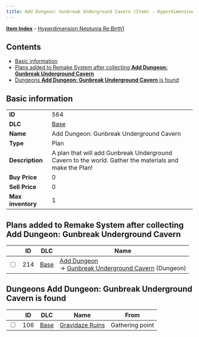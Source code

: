 ```yaml
---
title: Add Dungeon: Gunbreak Underground Cavern (Item) - Hyperdimension Neptunia Re;Birth1
---
```


[**Item Index**](/neptunia/rb1/item/index.html) - [Hyperdimension Neptunia Re;Birth1](/neptunia/rb1)

## Contents

- [Basic information](#basic-information)
- [Plans added to Remake System after collecting **Add Dungeon: Gunbreak Underground Cavern**](#plans-added-to-remake-system-after-collecting-add-dungeon-gunbreak-underground-cavern)
- [Dungeons **Add Dungeon: Gunbreak Underground Cavern** is found](#dungeons-add-dungeon-gunbreak-underground-cavern-is-found)
## Basic information

|   |   |
| -- | -- |
| **ID** | 564 |
| **DLC** | [Base](/neptunia/rb1/dlc/1-base.html) |
| **Name** | Add Dungeon: Gunbreak Underground Cavern |
| **Type** | Plan |
| **Description** | A plan that will add Gunbreak Underground Cavern to the world. Gather the materials and make the Plan! |
| **Buy Price** | 0 |
| **Sell Price** | 0 |
| **Max inventory** | 1 |


## Plans added to Remake System after collecting **Add Dungeon: Gunbreak Underground Cavern**

|    | ID | DLC | Name |
| -- | -- | --- | ---- |
| <input type="checkbox" id="rb1-remake-1-214" class="trackbox" /> | 214 | [Base](/neptunia/rb1/dlc/1-base.html) | [Add Dungeon](/neptunia/rb1/remake/1-214-add-dungeon.html)<br /> → [Gunbreak Underground Cavern](/neptunia/rb1/dungeon/1-107-gunbreak-underground-cavern.html) (Dungeon) |


## Dungeons **Add Dungeon: Gunbreak Underground Cavern** is found

|    | ID | DLC | Name | From |
| -- | -- | --- | ---- | ---- |
| <input type="checkbox" id="rb1-dungeon-1-106" class="trackbox" /> | 106 | [Base](/neptunia/rb1/dlc/1-base.html) | [Gravidaze Ruins](/neptunia/rb1/dungeon/1-106-gravidaze-ruins.html) | Gathering point |

